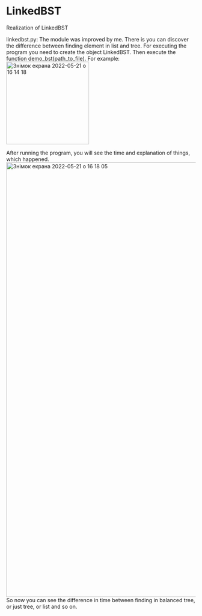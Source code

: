 # LinkedBST
Realization of LinkedBST

linkedbst.py: The module was improved by me. There is you can discover the difference between finding element in list and tree. For executing the program you need to create the object LinkedBST. Then execute the function demo_bst(path_to_file). For example:
<img width="220" alt="Знімок екрана 2022-05-21 о 16 14 18" src="https://user-images.githubusercontent.com/96167224/169653229-2cd0cf5d-3831-4945-85a1-08578e968fac.png">

After running the program, you will see the time and explanation of things, which happened.
<img width="1157" alt="Знімок екрана 2022-05-21 о 16 18 05" src="https://user-images.githubusercontent.com/96167224/169653400-0f555ca0-a850-4628-a5d0-ef1ec1b389b4.png">
So now you can see the difference in time between finding in balanced tree, or just tree, or list and so on. 
